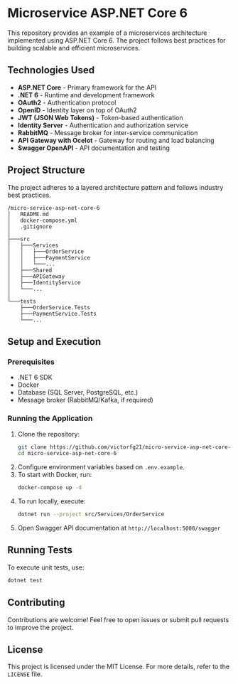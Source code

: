 # Microservice ASP.NET Core 6

This repository provides an example of a microservices architecture implemented using ASP.NET Core 6. The project follows best practices for building scalable and efficient microservices.

## Technologies Used
- **ASP.NET Core** - Primary framework for the API
- **.NET 6** - Runtime and development framework
- **OAuth2** - Authentication protocol
- **OpenID** - Identity layer on top of OAuth2
- **JWT (JSON Web Tokens)** - Token-based authentication
- **Identity Server** - Authentication and authorization service
- **RabbitMQ** - Message broker for inter-service communication
- **API Gateway with Ocelot** - Gateway for routing and load balancing
- **Swagger OpenAPI** - API documentation and testing

## Project Structure
The project adheres to a layered architecture pattern and follows industry best practices.

```plaintext
/micro-service-asp-net-core-6
│   README.md
│   docker-compose.yml
│   .gitignore
│
├───src
│   ├───Services
│   │   ├───OrderService
│   │   ├───PaymentService
│   │   └───...
│   ├───Shared
│   ├───APIGateway
│   ├───IdentityService
│   └───...
│
└───tests
    ├───OrderService.Tests
    ├───PaymentService.Tests
    └───...
```

## Setup and Execution

### Prerequisites
- .NET 6 SDK
- Docker
- Database (SQL Server, PostgreSQL, etc.)
- Message broker (RabbitMQ/Kafka, if required)

### Running the Application
1. Clone the repository:
   ```sh
   git clone https://github.com/victorfg21/micro-service-asp-net-core-6.git
   cd micro-service-asp-net-core-6
   ```
2. Configure environment variables based on `.env.example`.
3. To start with Docker, run:
   ```sh
   docker-compose up -d
   ```
4. To run locally, execute:
   ```sh
   dotnet run --project src/Services/OrderService
   ```
5. Open Swagger API documentation at `http://localhost:5000/swagger`

## Running Tests
To execute unit tests, use:
```sh
dotnet test
```

## Contributing
Contributions are welcome! Feel free to open issues or submit pull requests to improve the project.

## License
This project is licensed under the MIT License. For more details, refer to the `LICENSE` file.
